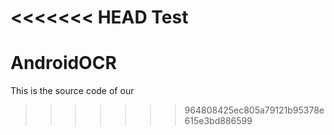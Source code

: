 <<<<<<< HEAD
Test
=======
# AndroidOCR
This is the source code of our
>>>>>>> 964808425ec805a79121b95378e615e3bd886599
